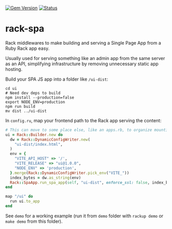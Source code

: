 [![Gem Version](https://badge.fury.io/rb/rack-spa.svg)](https://badge.fury.io/rb/rack-spa)
[![Status](https://github.com/lithictech/rack-spa/actions/workflows/pr-checks.yml/badge.svg)](https://github.com/lithictech/rack-spa/actions/workflows/pr-checks.yml)

# rack-spa

Rack middlewares to make building and serving a Single Page App from a Ruby Rack app easy.

Usually used for serving something like an admin app
from the same server as an API, simplifying infrastructure by removing unnecessary static app hosting.

Build your SPA JS app into a folder like `/ui-dist`:

```
cd ui
# Need dev deps to build
npm install --production=false
export NODE_ENV=production
npm run build
mv dist ../ui-dist
```

In `config.ru`, map your frontend path to the Rack app serving the content:

```rb
# This can move to some place else, like an apps.rb, to organize mounting multiple apps.
ui = Rack::Builder.new do
  dw = Rack::DynamicConfigWriter.new(
    "ui-dist/index.html",
  )
  env = {
    "VITE_API_HOST" => '/',
    "VITE_RELEASE" => "ui@1.0.0",
    "NODE_ENV" => 'production',
  }.merge(Rack::DynamicConfigWriter.pick_env("VITE_"))
  index_bytes = dw.as_string(env)
  Rack::SpaApp.run_spa_app(self, "ui-dist", enforce_ssl: false, index_bytes:)
end

map "/ui" do
  run ui.to_app
end
```

See `demo` for a working example (run it from `demo` folder with `rackup demo` or `make demo` from this folder).
